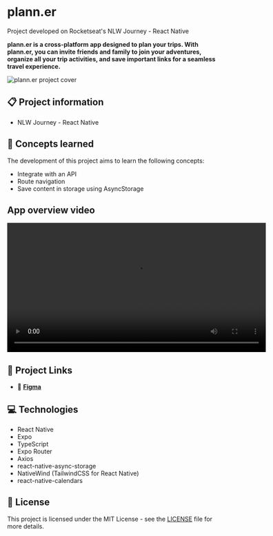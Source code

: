 # plann.er

Project developed on Rocketseat's NLW Journey - React Native

**plann.er is a cross-platform app designed to plan your trips. With plann.er, you can invite friends and family to join your adventures, organize all your trip activities, and save important links for a seamless travel experience.**

![plann.er project cover](./.github/screenshot.png)

## 📋 Project information

- NLW Journey - React Native

## 🧠 Concepts learned

The development of this project aims to learn the following concepts:

- Integrate with an API
- Route navigation
- Save content in storage using AsyncStorage

## App overview video

<video width="600" controls>
  <source src="./.github/overview.mp4" type="video/mp4">
</video>


## 🔗 Project Links

- 🎨 [**Figma**](https://www.figma.com/design/73MRKILHzScOrjFvoM1nes/NLW-Journey-%E2%80%A2-Planejador-de-viagem-(Community)?node-id=0-1&p=f&t=xPk4f9FxnY0O9wRA-0)

## 💻 Technologies

- React Native
- Expo
- TypeScript
- Expo Router
- Axios
- react-native-async-storage
- NativeWind (TailwindCSS for React Native)
- react-native-calendars

## 📄 License

This project is licensed under the MIT License - see the [LICENSE](./LICENSE) file for more details.
